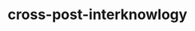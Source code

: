 ---
layout: list
title:  cross-post-interknowlogy
slug:   cross-post-interknowlogy
description: >
  Articles originally posted on [blogs.interknowlogy.com](blogs.interknowlogy.com)
---